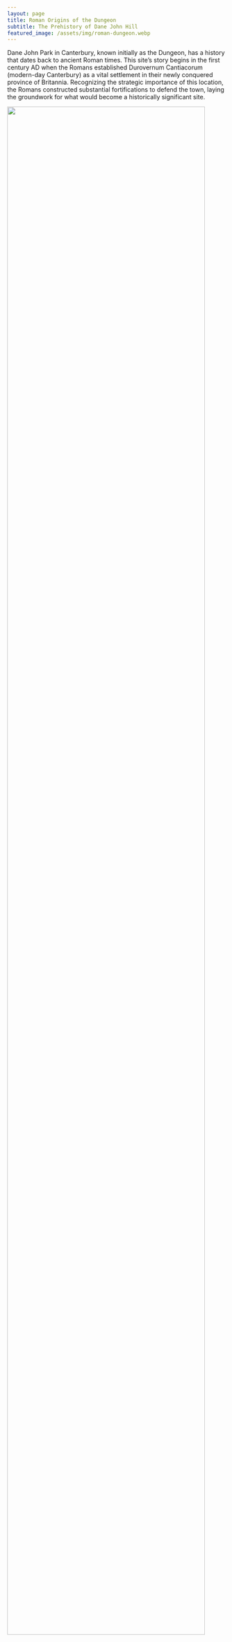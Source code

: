 ```yaml
---
layout: page
title: Roman Origins of the Dungeon
subtitle: The Prehistory of Dane John Hill
featured_image: /assets/img/roman-dungeon.webp
---
```


Dane John Park in Canterbury, known initially as the Dungeon, has a
history that dates back to ancient Roman times. This site’s story begins
in the first century AD when the Romans established Durovernum
Cantiacorum (modern-day Canterbury) as a vital settlement in their newly
conquered province of Britannia. Recognizing the strategic importance of
this location, the Romans constructed substantial fortifications to
defend the town, laying the groundwork for what would become a
historically significant site.

<div class="item col-12 col-sm-6 col-md-6 col-lg-3 pull-right px-4">
  <a href="{{ '/archives/plan-of-durovernum' | relative_url }}" class="sidebar-link">
    <div class="card">
      <div class="card-head text-center">
        <img src="{{ '/assets/archives/plan-of-durovernum.webp' | relative_url }}" width="95%" />
      </div>
      <div class="card-body text-center"><h6>Plan of Durovernum</h6></div>
    </div>
  </a>
</div>

Around AD 43, the Romans founded _[Durovernum
Cantiacorum](https://www.roman-britain.co.uk/places/durovernum/)_,
strategically positioning it at the crossroads of several major routes.
This made the town a crucial hub for trade and military operations. The
Romans built a series of defensive structures to protect this vital
settlement, including walls, gates, and possibly a fort or earthworks.
These fortifications were designed to safeguard the town from potential
threats and to maintain Roman control over the region.

Archaeological evidence indicates that the Romans constructed
significant defensive works in Canterbury, including a large mound and
surrounding earthworks. These structures were typical of Roman military
engineering, characterized by their robustness and strategic placement.
The defensive mound, a vital site feature, likely served as a lookout
point and a base for additional fortifications. This Roman fortification
laid the foundation for the site's enduring strategic importance.
Remnants of Roman walls and other infrastructure elements have been
uncovered in Canterbury, providing a glimpse into the sophisticated
engineering practices of the Romans.  The Decline of Roman Britain

As the Roman Empire began to decline in the early 5th century, so did
its control over Britannia. Roman legions withdrew from the province,
leaving behind their forts and infrastructure. Despite the departure of
Roman forces, the defensive structures they built in Canterbury
continued to influence the town's development. The fortifications
remained a prominent feature of the landscape, providing a base for
future defensive efforts by subsequent occupants. The enduring presence
of these structures is a testament to the lasting impact of Roman
engineering.

Following the Roman withdrawal, the Anglo-Saxons took over the region
and repurposed many existing Roman structures. While specific details
about this period are sparse, it is clear that the Anglo-Saxons
recognized the strategic value of the Roman fortifications and
incorporated them into their defensive strategies. This period of
transition saw the blending of Roman and Anglo-Saxon architectural
styles and defensive techniques.

During the medieval period, the Normans recognized the strategic value
of the existing Roman fortifications. The Normans, known for their
military prowess and architectural innovations, incorporated the Roman
earthworks into their defensive plans. They constructed substantial new
fortifications on the site, including creating a large mound, which
became a central feature of the fortified area. This mound, now called
the Dungeon, was a critical component of Canterbury's defenses during
this period. The Normans' ability to adapt and enhance the Roman
structures ensured that the site remained a formidable defensive
stronghold.
